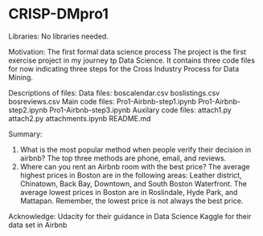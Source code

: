 # CRISP-DMpro1

Libraries:
No libraries needed.

Motivation:
The first formal data science process 
The project is the first exercise project in my journey tp Data Science.
It contains three code files for now indicating three steps for the Cross Industry Process for Data Mining.

Descriptions of files:
Data files:
  boscalendar.csv
  boslistings.csv
  bosreviews.csv
Main code files:
  Pro1-Airbnb-step1.ipynb
  Pro1-Airbnb-step2.ipynb
  Pro1-Airbnb-step3.ipynb
Auxilary code files:
  attach1.py
  attach2.py
  attachments.ipynb
README.md

Summary:
  1. What is the most popular method when people verify their decision in airbnb?
    The top three methods are phone, email, and reviews.
  2. Where can you rent an Airbnb room with the best price?
    The average highest prices in Boston are in the following areas: Leather district, Chinatown, Back Bay, Downtown, and South Boston Waterfront. The average lowest prices in Boston are in Roslindale, Hyde Park, and Mattapan. Remember, the lowest price is not always the best price.
    
Acknowledge:
  Udacity for their guidance in Data Science
  Kaggle for their data set in Airbnb
